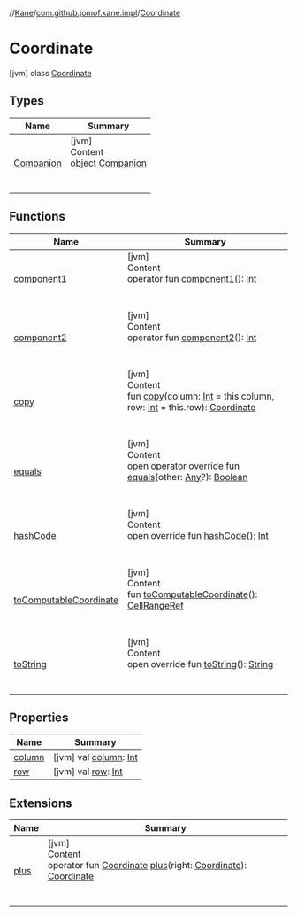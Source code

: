 //[Kane](../../index.md)/[com.github.jomof.kane.impl](../index.md)/[Coordinate](index.md)



# Coordinate  
 [jvm] class [Coordinate](index.md)   


## Types  
  
|  Name|  Summary| 
|---|---|
| <a name="com.github.jomof.kane.impl/Coordinate.Companion///PointingToDeclaration/"></a>[Companion](-companion/index.md)| <a name="com.github.jomof.kane.impl/Coordinate.Companion///PointingToDeclaration/"></a>[jvm]  <br>Content  <br>object [Companion](-companion/index.md)  <br><br><br>


## Functions  
  
|  Name|  Summary| 
|---|---|
| <a name="com.github.jomof.kane.impl/Coordinate/component1/#/PointingToDeclaration/"></a>[component1](component1.md)| <a name="com.github.jomof.kane.impl/Coordinate/component1/#/PointingToDeclaration/"></a>[jvm]  <br>Content  <br>operator fun [component1](component1.md)(): [Int](https://kotlinlang.org/api/latest/jvm/stdlib/kotlin/-int/index.html)  <br><br><br>
| <a name="com.github.jomof.kane.impl/Coordinate/component2/#/PointingToDeclaration/"></a>[component2](component2.md)| <a name="com.github.jomof.kane.impl/Coordinate/component2/#/PointingToDeclaration/"></a>[jvm]  <br>Content  <br>operator fun [component2](component2.md)(): [Int](https://kotlinlang.org/api/latest/jvm/stdlib/kotlin/-int/index.html)  <br><br><br>
| <a name="com.github.jomof.kane.impl/Coordinate/copy/#kotlin.Int#kotlin.Int/PointingToDeclaration/"></a>[copy](copy.md)| <a name="com.github.jomof.kane.impl/Coordinate/copy/#kotlin.Int#kotlin.Int/PointingToDeclaration/"></a>[jvm]  <br>Content  <br>fun [copy](copy.md)(column: [Int](https://kotlinlang.org/api/latest/jvm/stdlib/kotlin/-int/index.html) = this.column, row: [Int](https://kotlinlang.org/api/latest/jvm/stdlib/kotlin/-int/index.html) = this.row): [Coordinate](index.md)  <br><br><br>
| <a name="com.github.jomof.kane.impl/Coordinate/equals/#kotlin.Any?/PointingToDeclaration/"></a>[equals](equals.md)| <a name="com.github.jomof.kane.impl/Coordinate/equals/#kotlin.Any?/PointingToDeclaration/"></a>[jvm]  <br>Content  <br>open operator override fun [equals](equals.md)(other: [Any](https://kotlinlang.org/api/latest/jvm/stdlib/kotlin/-any/index.html)?): [Boolean](https://kotlinlang.org/api/latest/jvm/stdlib/kotlin/-boolean/index.html)  <br><br><br>
| <a name="com.github.jomof.kane.impl/Coordinate/hashCode/#/PointingToDeclaration/"></a>[hashCode](hash-code.md)| <a name="com.github.jomof.kane.impl/Coordinate/hashCode/#/PointingToDeclaration/"></a>[jvm]  <br>Content  <br>open override fun [hashCode](hash-code.md)(): [Int](https://kotlinlang.org/api/latest/jvm/stdlib/kotlin/-int/index.html)  <br><br><br>
| <a name="com.github.jomof.kane.impl/Coordinate/toComputableCoordinate/#/PointingToDeclaration/"></a>[toComputableCoordinate](to-computable-coordinate.md)| <a name="com.github.jomof.kane.impl/Coordinate/toComputableCoordinate/#/PointingToDeclaration/"></a>[jvm]  <br>Content  <br>fun [toComputableCoordinate](to-computable-coordinate.md)(): [CellRangeRef](../-cell-range-ref/index.md)  <br><br><br>
| <a name="com.github.jomof.kane.impl/Coordinate/toString/#/PointingToDeclaration/"></a>[toString](to-string.md)| <a name="com.github.jomof.kane.impl/Coordinate/toString/#/PointingToDeclaration/"></a>[jvm]  <br>Content  <br>open override fun [toString](to-string.md)(): [String](https://kotlinlang.org/api/latest/jvm/stdlib/kotlin/-string/index.html)  <br><br><br>


## Properties  
  
|  Name|  Summary| 
|---|---|
| <a name="com.github.jomof.kane.impl/Coordinate/column/#/PointingToDeclaration/"></a>[column](column.md)| <a name="com.github.jomof.kane.impl/Coordinate/column/#/PointingToDeclaration/"></a> [jvm] val [column](column.md): [Int](https://kotlinlang.org/api/latest/jvm/stdlib/kotlin/-int/index.html)   <br>
| <a name="com.github.jomof.kane.impl/Coordinate/row/#/PointingToDeclaration/"></a>[row](row.md)| <a name="com.github.jomof.kane.impl/Coordinate/row/#/PointingToDeclaration/"></a> [jvm] val [row](row.md): [Int](https://kotlinlang.org/api/latest/jvm/stdlib/kotlin/-int/index.html)   <br>


## Extensions  
  
|  Name|  Summary| 
|---|---|
| <a name="com.github.jomof.kane.impl//plus/com.github.jomof.kane.impl.Coordinate#com.github.jomof.kane.impl.Coordinate/PointingToDeclaration/"></a>[plus](../plus.md)| <a name="com.github.jomof.kane.impl//plus/com.github.jomof.kane.impl.Coordinate#com.github.jomof.kane.impl.Coordinate/PointingToDeclaration/"></a>[jvm]  <br>Content  <br>operator fun [Coordinate](index.md).[plus](../plus.md)(right: [Coordinate](index.md)): [Coordinate](index.md)  <br><br><br>

